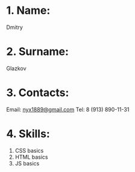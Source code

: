 # 1. Name:
Dmitry
# 2. Surname:
Glazkov
# 3. Contacts:
Email: nyx1889@gmail.com
Tel: 8 (913) 890-11-31
# 4. Skills:
  1. CSS basics
  2. HTML basics
  3. JS basics
